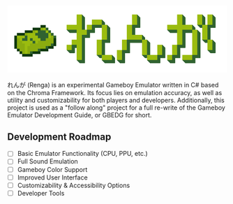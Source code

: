 ![Renga Banner](./Resources/RengaBanner.png)

れんが (Renga) is an experimental Gameboy Emulator written in C# based on the Chroma Framework. Its focus lies on emulation accuracy, as well as utility and customizability for both players and developers. Additionally, this project is used as a "follow along" project for a full re-write of the Gameboy Emulator Development Guide, or GBEDG for short.

## Development Roadmap

- [ ] Basic Emulator Functionality (CPU, PPU, etc.)
- [ ] Full Sound Emulation
- [ ] Gameboy Color Support
- [ ] Improved User Interface
- [ ] Customizability & Accessibility Options
- [ ] Developer Tools
